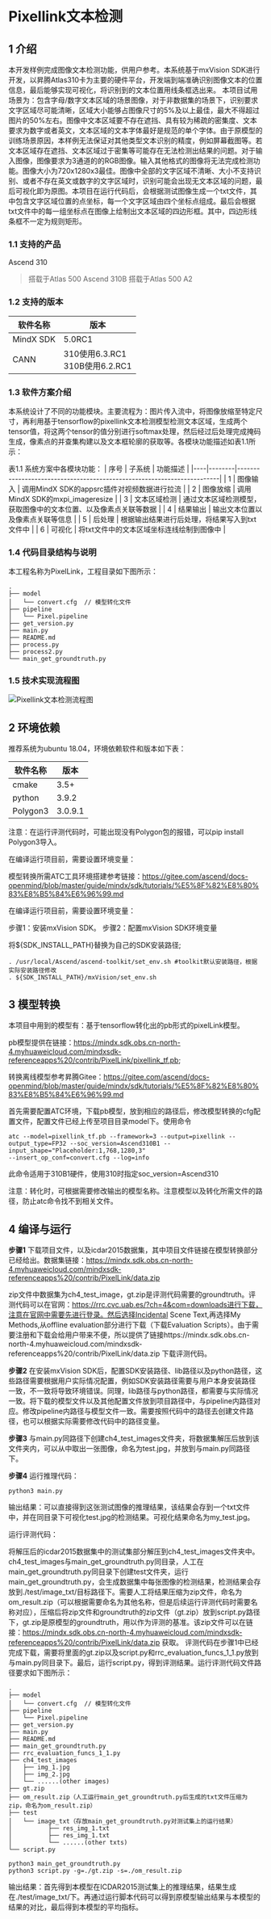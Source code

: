 # Pixellink文本检测

## 1 介绍
  本开发样例完成图像文本检测功能，供用户参考。本系统基于mxVision SDK进行开发，以昇腾Atlas310卡为主要的硬件平台，开发端到端准确识别图像文本的位置信息，最后能够实现可视化，将识别到的文本位置用线条框选出来。
  本项目试用场景为：包含字母/数字文本区域的场景图像，对于非数据集的场景下，识别要求文字区域尽可能清晰，区域大小能够占图像尺寸的5%及以上最佳，最大不得超过图片的50%左右。图像中文本区域要不存在遮挡、具有较为稀疏的密集度、文本要求为数字或者英文，文本区域的文本字体最好是规范的单个字体。由于原模型的训练场景原因，本样例无法保证对其他类型文本识别的精度，例如屏幕截图等。若文本区域存在遮挡、文本区域过于密集等可能存在无法检测出结果的问题。对于输入图像，图像要求为3通道的的RGB图像。输入其他格式的图像将无法完成检测功能。图像大小为720x1280x3最佳。图像中全部的文字区域不清晰、大小不支持识别、或者不存在英文或数字的文字区域时，识别可能会出现无文本区域的问题，最后可视化即为原图。本项目在运行代码后，会根据测试图像生成一个txt文件，其中包含文字区域位置的点坐标，每一个文字区域由四个坐标点组成。最后会根据txt文件中的每一组坐标点在图像上绘制出文本区域的四边形框。其中，四边形线条框不一定为规则矩形。


### 1.1 支持的产品

Ascend 310  
>搭载于Atlas 500
Ascend 310B
>搭载于Atlas 500 A2

### 1.2 支持的版本

| 软件名称 | 版本   |
| -------- | ------ |
| MindX SDK     |    5.0RC1    |
| CANN | 310使用6.3.RC1<br>310B使用6.2.RC1 |


### 1.3 软件方案介绍

  本系统设计了不同的功能模块。主要流程为：图片传入流中，将图像放缩至特定尺寸，再利用基于tensorflow的pixellink文本检测模型检测文本区域，生成两个tensor值，将这两个tensor的值分别进行softmax处理，然后经过后处理完成掩码生成，像素点的并查集构建以及文本框轮廓的获取等。各模块功能描述如表1.1所示：

表1.1 系统方案中各模块功能：
| 序号 | 子系统    | 功能描述                                                                   |
|----|--------|------------------------------------------------------------------------|
| 1  | 图像输入   | 调用MindX SDK的appsrc插件对视频数据进行拉流                                          |
| 2  | 图像放缩   | 调用MindX SDK的mxpi_imageresize                                           |
| 3  | 文本区域检测  | 通过文本区域检测模型，获取图像中的文本位置、以及像素点关联等数据                                           |
| 4  | 结果输出   | 输出文本位置以及像素点关联等信息    |
| 5  | 后处理   | 根据输出结果进行后处理，将结果写入到txt文件中    |
| 6  | 可视化   | 将txt文件中的文本区域坐标连线绘制到图像中    |


### 1.4 代码目录结构与说明

本工程名称为PixelLink，工程目录如下图所示：

```
.
├── model
│   └── convert.cfg  // 模型转化文件
├── pipeline
│   └── Pixel.pipeline
├── get_version.py
├── main.py
├── README.md
├── process.py
├── process2.py
└── main_get_groundtruth.py
```


### 1.5 技术实现流程图

![Pixellink文本检测流程图](https://images.gitee.com/uploads/images/2021/1029/112024_3a19c293_9366121.png "屏幕截图.png")



## 2 环境依赖

推荐系统为ubuntu 18.04，环境依赖软件和版本如下表：

| 软件名称  | 版本   |
| -------- | ------ |
| cmake    | 3.5+   |
| python   | 3.9.2  |
| Polygon3 | 3.0.9.1|


注意：在运行评测代码时，可能出现没有Polygon包的报错，可以pip install Polygon3导入。

在编译运行项目前，需要设置环境变量：

模型转换所需ATC工具环境搭建参考链接：https://gitee.com/ascend/docs-openmind/blob/master/guide/mindx/sdk/tutorials/%E5%8F%82%E8%80%83%E8%B5%84%E6%96%99.md


在编译运行项目前，需要设置环境变量：

步骤1：安装mxVision SDK。 
步骤2：配置mxVision SDK环境变量

将${SDK_INSTALL_PATH}替换为自己的SDK安装路径; 
```shell
. /usr/local/Ascend/ascend-toolkit/set_env.sh #toolkit默认安装路径，根据实际安装路径修改
. ${SDK_INSTALL_PATH}/mxVision/set_env.sh
```


## 3 模型转换
本项目中用到的模型有：基于tensorflow转化出的pb形式的pixelLink模型。

pb模型提供在链接：https://mindx.sdk.obs.cn-north-4.myhuaweicloud.com/mindxsdk-referenceapps%20/contrib/PixelLink/pixellink_tf.pb;

转换离线模型参考昇腾Gitee：https://gitee.com/ascend/docs-openmind/blob/master/guide/mindx/sdk/tutorials/%E5%8F%82%E8%80%83%E8%B5%84%E6%96%99.md

首先需要配置ATC环境，下载pb模型，放到相应的路径后，修改模型转换的cfg配置文件，配置文件已经上传至项目目录model下。使用命令

```
atc --model=pixellink_tf.pb --framework=3 --output=pixellink --output_type=FP32 --soc_version=Ascend310B1 --input_shape="Placeholder:1,768,1280,3"
--insert_op_conf=convert.cfg --log=info
```
此命令适用于310B1硬件，使用310时指定soc_version=Ascend310


注意：转化时，可根据需要修改输出的模型名称。注意模型以及转化所需文件的路径，防止atc命令找不到相关文件。


## 4 编译与运行
**步骤1**
下载项目文件，以及icdar2015数据集，其中项目文件链接在模型转换部分已经给出。数据集链接：https://mindx.sdk.obs.cn-north-4.myhuaweicloud.com/mindxsdk-referenceapps%20/contrib/PixelLink/data.zip

zip文件中数据集为ch4_test_image，gt.zip是评测代码需要的groundtruth。评测代码可以在官网：https://rrc.cvc.uab.es/?ch=4&com=downloads进行下载，注意在官网中需要先进行登录。然后选择Incidental Scene Text,再选择My Methods,从offline evaluation部分进行下载（下载Evaluation Scripts）。由于需要注册和下载会给用户带来不便，所以提供了链接https://mindx.sdk.obs.cn-north-4.myhuaweicloud.com/mindxsdk-referenceapps%20/contrib/PixelLink/data.zip 下载评测代码。



**步骤2**
  在安装mxVision SDK后，配置SDK安装路径、lib路径以及python路径，这些路径需要根据用户实际情况配置，例如SDK安装路径需要与用户本身安装路径一致，不一致将导致环境错误。同理，lib路径与python路径，都需要与实际情况一致。将下载的模型文件以及其他配置文件放到项目路径中，与pipeline内路径对应。修改pipeline内路径与模型文件一致。需要按照代码中的路径去创建文件路径，也可以根据实际需要修改代码中的路径变量。
  

**步骤3** 
与main.py同路径下创建ch4_test_images文件夹，将数据集解压后放到该文件夹内，可以从中取出一张图像，命名为test.jpg，并放到与main.py同路径下。

**步骤4**
运行推理代码：

```
python3 main.py
```
输出结果：可以直接得到这张测试图像的推理结果，该结果会存到一个txt文件中，并在同目录下可视化test.jpg的检测结果。可视化结果命名为my_test.jpg。

运行评测代码：

  将解压后的icdar2015数据集中的测试集部分解压到ch4_test_images文件夹中。ch4_test_images与main_get_groundtruth.py同目录，人工在main_get_groundtruth.py同目录下创建test文件夹，运行main_get_groundtruth.py，会生成数据集中每张图像的检测结果，检测结果会存放到./test/image_txt/目标路径下。需要人工将结果压缩为zip文件，命名为om_result.zip（可以根据需要命名为其他名称，但是后续运行评测代码时需要名称对应），压缩后将zip文件和groundtruth的zip文件（gt.zip）放到script.py路径下，gt.zip是原模型的groundtruth，用以作为评测的基准。该zip文件可以在链接：https://mindx.sdk.obs.cn-north-4.myhuaweicloud.com/mindxsdk-referenceapps%20/contrib/PixelLink/data.zip 获取。
  评测代码在步骤1中已经完成下载，需要将里面的gt.zip以及script.py和rrc_evaluation_funcs_1_1.py放到与main.py同目录下。最后，运行script.py，得到评测结果。运行评测代码文件路径要求如下图所示：

```
.
├── model
│   └── convert.cfg  // 模型转化文件
├── pipeline
│   └── Pixel.pipeline
├── get_version.py
├── main.py
├── README.md
├── main_get_groundtruth.py
├── rrc_evaluation_funcs_1_1.py
├── ch4_test_images
│   ├── img_1.jpg
│   ├── img_2.jpg
│   └── ......(other images)
├── gt.zip
├── om_result.zip（人工运行main_get_groundtruth.py后生成的txt文件压缩为zip，命名为om_result.zip）
├── test
│   └── image_txt（存放main_get_groundtruth.py对测试集上的运行结果）
│          ├── res_img_1.txt
│          ├── res_img_1.txt
│          └── ......(other txts)
└── script.py
```



```
python3 main_get_groundtruth.py
python3 script.py -g=./gt.zip -s=./om_result.zip
```
输出结果：首先得到本模型在ICDAR2015测试集上的推理结果，结果生成在./test/image_txt/下。再通过运行脚本代码可以得到原模型输出结果与本模型的结果的对比，最后得到本模型的平均指标。

